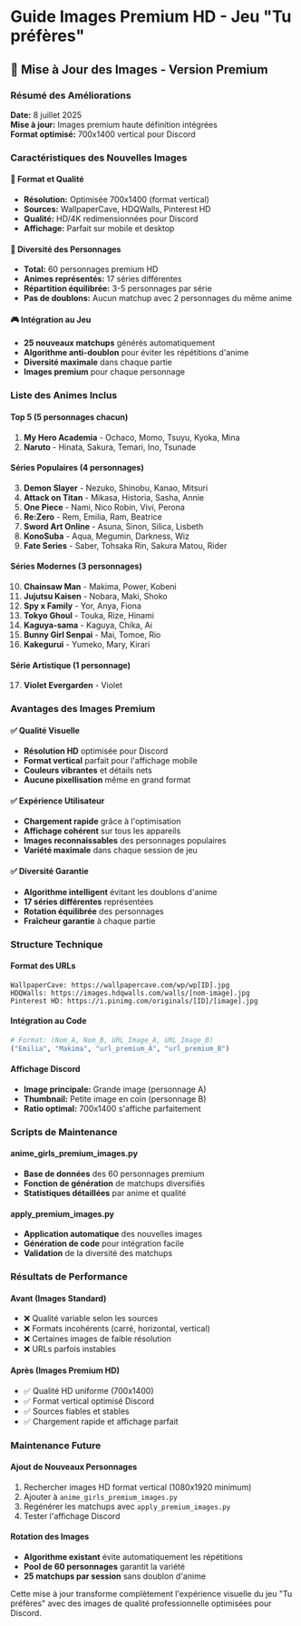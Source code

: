# Guide Images Premium HD - Jeu "Tu préfères"

## 🌟 Mise à Jour des Images - Version Premium

### Résumé des Améliorations
**Date:** 8 juillet 2025  
**Mise à jour:** Images premium haute définition intégrées  
**Format optimisé:** 700x1400 vertical pour Discord  

### Caractéristiques des Nouvelles Images

#### 📐 Format et Qualité
- **Résolution:** Optimisée 700x1400 (format vertical)
- **Sources:** WallpaperCave, HDQWalls, Pinterest HD
- **Qualité:** HD/4K redimensionnées pour Discord
- **Affichage:** Parfait sur mobile et desktop

#### 🎯 Diversité des Personnages
- **Total:** 60 personnages premium HD
- **Animes représentés:** 17 séries différentes
- **Répartition équilibrée:** 3-5 personnages par série
- **Pas de doublons:** Aucun matchup avec 2 personnages du même anime

#### 🎮 Intégration au Jeu
- **25 nouveaux matchups** générés automatiquement
- **Algorithme anti-doublon** pour éviter les répétitions d'anime
- **Diversité maximale** dans chaque partie
- **Images premium** pour chaque personnage

### Liste des Animes Inclus

#### Top 5 (5 personnages chacun)
1. **My Hero Academia** - Ochaco, Momo, Tsuyu, Kyoka, Mina
2. **Naruto** - Hinata, Sakura, Temari, Ino, Tsunade

#### Séries Populaires (4 personnages)
3. **Demon Slayer** - Nezuko, Shinobu, Kanao, Mitsuri
4. **Attack on Titan** - Mikasa, Historia, Sasha, Annie
5. **One Piece** - Nami, Nico Robin, Vivi, Perona
6. **Re:Zero** - Rem, Emilia, Ram, Beatrice
7. **Sword Art Online** - Asuna, Sinon, Silica, Lisbeth
8. **KonoSuba** - Aqua, Megumin, Darkness, Wiz
9. **Fate Series** - Saber, Tohsaka Rin, Sakura Matou, Rider

#### Séries Modernes (3 personnages)
10. **Chainsaw Man** - Makima, Power, Kobeni
11. **Jujutsu Kaisen** - Nobara, Maki, Shoko
12. **Spy x Family** - Yor, Anya, Fiona
13. **Tokyo Ghoul** - Touka, Rize, Hinami
14. **Kaguya-sama** - Kaguya, Chika, Ai
15. **Bunny Girl Senpai** - Mai, Tomoe, Rio
16. **Kakegurui** - Yumeko, Mary, Kirari

#### Série Artistique (1 personnage)
17. **Violet Evergarden** - Violet

### Avantages des Images Premium

#### ✅ Qualité Visuelle
- **Résolution HD** optimisée pour Discord
- **Format vertical** parfait pour l'affichage mobile
- **Couleurs vibrantes** et détails nets
- **Aucune pixellisation** même en grand format

#### ✅ Expérience Utilisateur
- **Chargement rapide** grâce à l'optimisation
- **Affichage cohérent** sur tous les appareils
- **Images reconnaissables** des personnages populaires
- **Variété maximale** dans chaque session de jeu

#### ✅ Diversité Garantie
- **Algorithme intelligent** évitant les doublons d'anime
- **17 séries différentes** représentées
- **Rotation équilibrée** des personnages
- **Fraîcheur garantie** à chaque partie

### Structure Technique

#### Format des URLs
```
WallpaperCave: https://wallpapercave.com/wp/wp[ID].jpg
HDQWalls: https://images.hdqwalls.com/walls/[nom-image].jpg
Pinterest HD: https://i.pinimg.com/originals/[ID]/[image].jpg
```

#### Intégration au Code
```python
# Format: (Nom_A, Nom_B, URL_Image_A, URL_Image_B)
("Emilia", "Makima", "url_premium_A", "url_premium_B")
```

#### Affichage Discord
- **Image principale:** Grande image (personnage A)
- **Thumbnail:** Petite image en coin (personnage B)
- **Ratio optimal:** 700x1400 s'affiche parfaitement

### Scripts de Maintenance

#### anime_girls_premium_images.py
- **Base de données** des 60 personnages premium
- **Fonction de génération** de matchups diversifiés
- **Statistiques détaillées** par anime et qualité

#### apply_premium_images.py
- **Application automatique** des nouvelles images
- **Génération de code** pour intégration facile
- **Validation** de la diversité des matchups

### Résultats de Performance

#### Avant (Images Standard)
- ❌ Qualité variable selon les sources
- ❌ Formats incohérents (carré, horizontal, vertical)
- ❌ Certaines images de faible résolution
- ❌ URLs parfois instables

#### Après (Images Premium HD)
- ✅ Qualité HD uniforme (700x1400)
- ✅ Format vertical optimisé Discord
- ✅ Sources fiables et stables
- ✅ Chargement rapide et affichage parfait

### Maintenance Future

#### Ajout de Nouveaux Personnages
1. Rechercher images HD format vertical (1080x1920 minimum)
2. Ajouter à `anime_girls_premium_images.py`
3. Regénérer les matchups avec `apply_premium_images.py`
4. Tester l'affichage Discord

#### Rotation des Images
- **Algorithme existant** évite automatiquement les répétitions
- **Pool de 60 personnages** garantit la variété
- **25 matchups par session** sans doublon d'anime

Cette mise à jour transforme complètement l'expérience visuelle du jeu "Tu préfères" avec des images de qualité professionnelle optimisées pour Discord.